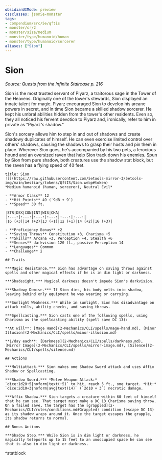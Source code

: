 ```yaml
---
obsidianUIMode: preview
cssclasses: json5e-monster
tags:
- compendium/src/5e/qftis
- monster/cr/2
- monster/size/medium
- monster/type/humanoid/human
- monster/type/humanoid/sorcerer
aliases: ["Sion"]
---
```

# Sion
*Source: Quests from the Infinite Staircase p. 216*  

Sion is the most trusted servant of Piyarz, a traitorous sage in the Tower of the Heavens. Originally one of the tower's stewards, Sion displayed an innate talent for magic. Piyarz encouraged Sion to develop his arcane powers in secret, and in time Sion became a skilled shadow sorcerer. He kept his umbral abilities hidden from the tower's other residents. Even so, they all noticed his fervent devotion to Piyarz and, ironically, refer to him in private as "Piyarz's shadow."

Sion's sorcery allows him to step in and out of shadows and create shadowy duplicates of himself. He can even exercise limited control over others' shadows, causing the shadows to grasp their hosts and pin them in place. Wherever Sion goes, he's accompanied by his two pets, a ferocious hound and an oversized raven that help Sion track down his enemies. Spun by Sion from pure shadow, both creatures use the shadow stat block, but the raven has a flying speed of 40 feet.

```ad-statblock
title: Sion
![](https://raw.githubusercontent.com/5etools-mirror-3/5etools-img/main/bestiary/tokens/QftIS/Sion.webp#token)
*Medium humanoid (human, sorcerer), Neutral Evil*

- **Armor Class** 12
- **Hit Points** 49 (`9d8 + 9`)
- **Speed** 30 ft.

|STR|DEX|CON|INT|WIS|CHA|
|:---:|:---:|:---:|:---:|:---:|:---:|
|16 (+3)|14 (+2)|13 (+1)|12 (+1)|14 (+2)|16 (+3)|

- **Proficiency Bonus** +2
- **Saving Throws** Constitution +3, Charisma +5
- **Skills** Arcana +3, Perception +4, Stealth +6
- **Senses** darkvision 120 ft., passive Perception 14
- **Languages** Common
- **Challenge** 2

## Traits

***Magic Resistance.*** Sion has advantage on saving throws against spells and other magical effects if he is in dim light or darkness.

***Shadesight.*** Magical darkness doesn't impede Sion's darkvision.

***Shadowy Demise.*** If Sion dies, his body melts into shadow, leaving behind only equipment he was wearing or carrying.

***Sunlight Weakness.*** While in sunlight, Sion has disadvantage on attack rolls, ability checks, and saving throws.

***Spellcasting.*** Sion casts one of the following spells, using Charisma as the spellcasting ability (spell save DC 13):

**At will**: [Mage Hand](2-Mechanics/CLI/spells/mage-hand.md), [Minor Illusion](2-Mechanics/CLI/spells/minor-illusion.md)

**1/day each**: [Darkness](2-Mechanics/CLI/spells/darkness.md), [Mirror Image](2-Mechanics/CLI/spells/mirror-image.md), [Silence](2-Mechanics/CLI/spells/silence.md)

## Actions

***Multiattack.*** Sion makes one Shadow Sword attack and uses Affix Shadow or Spellcasting.

***Shadow Sword.*** *Melee Weapon Attack:* `dice:1d20+5|noform|text(+5)` to hit, reach 5 ft., one target. *Hit:* `dice:2d10+3|noform|avg|text(14)` (`2d10 + 3`) necrotic damage.

***Affix Shadow.*** Sion targets a creature within 60 feet of himself that he can see. That target must make a DC 13 Charisma saving throw. On a failed save, the target has the [grappled](2-Mechanics/CLI/rules/conditions.md#Grappled) condition (escape DC 13) as its shadow wraps around it. Once the target escapes the grapple, its shadow returns to normal.

## Bonus Actions

***Shadow Step.*** While Sion is in dim light or darkness, he magically teleports up to 15 feet to an unoccupied space he can see that is also in dim light or darkness.
```
^statblock